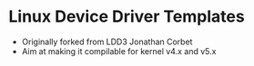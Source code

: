 # Linux Device Driver Templates
- Originally forked from LDD3 Jonathan Corbet
- Aim at making it compilable for kernel v4.x and v5.x
